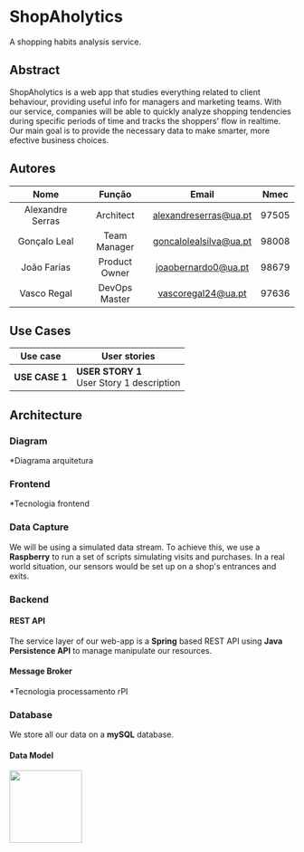 # ShopAholytics
A shopping habits analysis service.

## Abstract

ShopAholytics is a web app that studies everything related to client behaviour, providing useful info for managers and marketing teams. With our service, companies will be able to quickly analyze shopping tendencies during specific periods of time and tracks the shoppers' flow in realtime. Our main goal is to provide the necessary data to make smarter, more efective business choices.


## Autores

| Nome | Função | Email | Nmec |
| :---: | :---: | :---: | :---: |
| Alexandre Serras | Architect | alexandreserras@ua.pt | 97505 |
| Gonçalo Leal | Team Manager | goncalolealsilva@ua.pt | 98008 |
| João Farias | Product Owner | joaobernardo0@ua.pt | 98679 |
| Vasco Regal | DevOps Master | vascoregal24@ua.pt | 97636 |

## Use Cases

| Use case | User stories |
|--|--|
| **USE CASE 1**| **USER STORY 1**<br/> User Story 1 description|

## Architecture

### Diagram

*Diagrama arquitetura

### Frontend

*Tecnologia frontend

### Data Capture

We will be using a simulated data stream. To achieve this, we use a **Raspberry** to run a set of scripts simulating visits and purchases.
In a real world situation, our sensors would be set up on a shop's entrances and exits.

### Backend

#### REST API

The service layer of our web-app is a **Spring** based REST API using **Java Persistence API** to manage manipulate our resources.

#### Message Broker

*Tecnologia processamento rPI

### Database

We store all our data on a **mySQL** database.

#### Data Model

<img src="https://media.discordapp.net/attachments/912492914943344680/915037849978552360/unknown.png?width=984&height=579" width="128"/>



